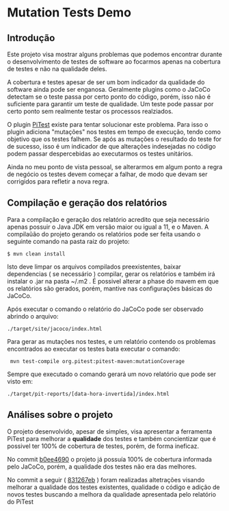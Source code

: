# Mutation Tests Demo

## Introdução

Este projeto visa mostrar alguns problemas que podemos encontrar durante o desenvolvimento
de testes de software ao focarmos apenas na cobertura de testes e não na qualidade deles.

A cobertura e testes apesar de ser um bom indicador da qualidade do software ainda 
pode ser enganosa. Geralmente plugins como o JaCoCo detectam se o teste passa por certo
ponto do código, porém, isso não é suficiente para garantir um teste de qualidade. Um teste
pode passar por certo ponto sem realmente testar os processos realziados.

O plugin [PiTest](https://pitest.org) existe para tentar solucionar este problema. Para isso
o plugin adiciona "mutações" nos testes em tempo de execução, tendo como objetivo que os testes 
falhem. Se após as mutações o resultado do teste for de sucesso, isso é um indicador de que 
alterações indesejadas no código podem passar despercebidas ao executarmos os testes unitários.

Ainda no meu ponto de vista pessoal, se alterarmos em algum ponto a regra de negócio os testes
devem começar a falhar, de modo que devam ser corrigidos para refletir a nova regra.

## Compilação e geração dos relatórios

Para a compilação e geração dos relatório acredito que seja necessário apenas possuir o 
Java JDK em versão maior ou igual a 11, e o Maven.
A compilaũão do projeto gerando os relatórios pode ser feita usando o seguinte comando na 
pasta raiz do projeto:

    $ mvn clean install

Isto deve limpar os arquivos compilados preexistentes, baixar dependencias ( se necessário )
compilar, gerar os relatórios e também irá instalar o .jar na pasta ~/.m2 . É possivel
alterar a phase do mavem em que os relatórios são gerados, porém, mantive nas configurações 
básicas do JaCoCo.

Após executar o comando o relatório do JaCoCo pode ser observado abrindo o arquivo:
    
    ./target/site/jacoco/index.html

Para gerar as mutações nos testes, e um relatório contendo os problemas encontrados ao executar
os testes bata executar o comando:
    
     mvn test-compile org.pitest:pitest-maven:mutationCoverage

Sempre que executado o comando gerará um novo relatório que pode ser visto em:

    ./target/pit-reports/[data-hora-invertida]/index.html

## Análises sobre o projeto

O projeto desenvolvido, apesar de simples, visa apresentar a ferramenta PiTest para
melhorar a <b>qualidade</b> dos testes e também concientizar que é possivel ter
100% de cobertura de testes, porém, de forma ineficaz.

No commit [b0ee4690](https://github.com/nanduzz/mutant-test-demo/commit/b0ee4690a78c64251e92f392fe1e88c71b1b3a44)
o projeto já possuía 100% de cobertura informada pelo JaCoCo, porém, a qualidade dos
testes não era das melhores.

No commit a seguir ( [831267eb](https://github.com/nanduzz/mutant-test-demo/commit/831267ebeff5bb846e4eab5ab3fc8c4de19e8d90) )
foram realizadas altetrações visando melhorar a qualidade dos testes existentes, qualidade o código
e adição de novos testes buscando a melhora da qualidade apresentada pelo relatório do PiTest 


